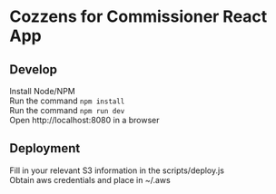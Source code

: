 Cozzens for Commissioner React App
============

## Develop
Install Node/NPM  
Run the command `npm install`  
Run the command `npm run dev`  
Open http://localhost:8080 in a browser  

## Deployment
Fill in your relevant S3 information in the scripts/deploy.js  
Obtain aws credentials and place in ~/.aws  
